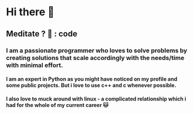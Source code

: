 # Hi there 👋 
## Meditate ? 🤗 : code
### I am a passionate programmer who loves to solve problems by creating solutions that scale accordingly with the needs/time with minimal effort.
#### I am an expert in Python as you might have noticed on my profile and some public projects. But i love to use c++ and c whenever possible. 
#### I also love to muck around with linux -  a complicated relationship which i had for the whole of my current career 🐱


<!--
**shrinidhi666/shrinidhi666** is a ✨ _special_ ✨ repository because its `README.md` (this file) appears on your GitHub profile.

Here are some ideas to get you started:

- 🔭 I’m currently working on ...
- 🌱 I’m currently learning ...
- 👯 I’m looking to collaborate on ...
- 🤔 I’m looking for help with ...
- 💬 Ask me about ...
- 📫 How to reach me: ...
- 😄 Pronouns: ...
- ⚡ Fun fact: ...
-->
